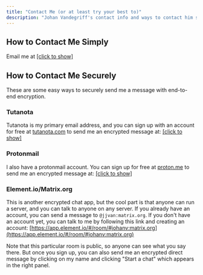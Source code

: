 ```yaml
---
title: "Contact Me (or at least try your best to)"
description: "Johan Vandegriff's contact info and ways to contact him securely with Tutanota, Protonmail, or Element"
---
```


## How to Contact Me Simply
Email me at <a id="9dda4e98_2" href="#9dda4e98_2" onclick="this.innerHTML='&#x202e;'+'moc'+'&#x2e;'+'liamydnav'+'&#x40;'+'nahoj'+'&#x202d;'">[click to show]</a>

## How to Contact Me Securely
These are some easy ways to securely send me a message with end-to-end encryption.

### Tutanota
Tutanota is my primary email address, and you can sign up with an account for free at [tutanota.com](https://mail.tutanota.com/signup) to send me an encrypted message at: <a id="9dda4e98_3" href="#9dda4e98_3" onclick="this.innerHTML='&#x202e;'+'moc'+'&#x2e;'+'liamydnav'+'&#x40;'+'nahoj'+'&#x202d;'">[click to show]</a>

### Protonmail
I also have a protonmail account. You can sign up for free at [proton.me](https://account.proton.me/signup) to send me an encrypted message at: <a id="9dda4e98_4" href="#9dda4e98_4" onclick="this.innerHTML='&#x202e;'+'moc'+'&#x2e;'+'liamnotorp'+'&#x40;'+'navjj'+'&#x202d;'">[click to show]</a>

### Element.io/Matrix.org
This is another encrypted chat app, but the cool part is that anyone can run a server, and you can talk to anyone on any server. If you already have an account, you can send a message to `@jjvan:matrix.org`. If you don't have an account yet, you can talk to me by following this link and creating an account: [https://app.element.io/#/room/#johanv:matrix.org](https://app.element.io/#/room/#johanv:matrix.org)

Note that this particular room is public, so anyone can see what you say there. But once you sign up, you can also send me an encrypted direct message by clicking on my name and clicking "Start a chat" which appears in the right panel.
